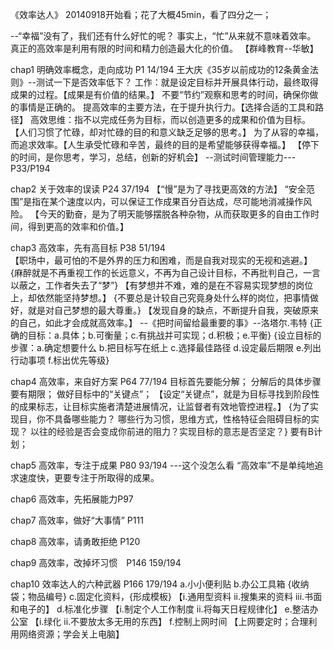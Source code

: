 《效率达人》 
20140918开始看；花了大概45min，看了四分之一；
 
--“幸福”没有了，我们还有什么好忙的呢？
事实上，“忙”从来就不意味着效率。
真正的高效率是利用有限的时间和精力创造最大化的价值。
【群峰教育--华敏】

chap1 明确效率概念，走向成功   P1    14/194
王大庆《35岁以前成功的12条黄金法则》--测试一下是否效率低下？
工作：就是设定目标并开展具体行动，最终取得成果的过程。【成果是有价值的结果。】
不要“节约”观察和思考的时间，确保你做的事情是正确的。
提高效率的主要方法，在于提升执行力。【选择合适的工具和路径】
高效思维：指不以完成任务为目标，而以创造更多的成果和价值为目标。
【人们习惯了忙碌，却对忙碌的目的和意义缺乏足够的思考。】
为了从容的幸福，而追求效率。【人生承受忙碌和辛苦，最终的目的是希望能够获得幸福。】
【停下的时间，是你思考，学习，总结，创新的好机会】
--测试时间管理能力---P33/P194

chap2 关于效率的误读 P24    37/194
【“慢”是为了寻找更高效的方法】
“安全范围”是指在某个速度以内，可以保证工作成果百分百达成，尽可能地消减操作风险。
【今天的勤奋，是为了明天能够摆脱各种杂物，从而获取更多的自由工作时间，得到更高的效率和价值。】

chap3 高效率，先有高目标 P38   51/194  
【职场中，最可怕的不是外界的压力和困难，而是自我对现实的无视和逃避。】
{麻醉就是不再重视工作的长远意义，不再为自己设计目标，不再批判自己，一言以蔽之，工作者失去了“梦”}
【有梦想并不难，难的是在不容易实现梦想的岗位上，却依然能坚持梦想。】
{不要总是计较自己究竟身处什么样的岗位，把事情做好，就是对自己梦想的最大尊重。}
【发现自身的缺点，不断提升自我，突破原来的自己，如此才会成就高效率。】
--《把时间留给最重要的事》--洛塔尔.韦特
{正确的目标：a.具体；b.可衡量；c.有挑战并可实现；d.积极；e.平衡}
{设立目标的步骤：a.确定想要什么 b.把目标写在纸上 c.选择最佳路径 d.设定最后期限 e.列出行动事项 f.标出优先等级}

chap4 高效率，来自好方案 P64    77/194
目标首先要能分解；
分解后的具体步骤要有期限；
做好目标中的“关键点”；
【设定“关键点”，就是为目标寻找到阶段性的成果标志，让目标实施者清楚进展情况，让监督者有效地管控进程。】
{为了实现目，你不具备哪些能力？
哪些行为习惯，思维方式，性格特征会阻碍目标的实现？
以往的经验是否会变成你前进的阻力？实现目标的意志是否坚定？}
要有B计划；

chap5 高效率，专注于成果 P80  93/194  ---这个没怎么看
“高效率”不是单纯地追求速度快，更要专注于所取得的成果。

chap6 高效率，先拓展能力P97

chap7 高效率，做好“大事情”  P111

chap8 高效率，请勇敢拒绝  P120

chap9 高效率，改掉坏习惯　P146    159/194
 


chap10 效率达人的六种武器  P166   179/194
a.小小便利贴
b.办公工具箱  {收纳袋；物品编号}
c.固定化资料，{形成模板}    【i.通用型资料  ii.搜集来的资料 iii.书面和电子的】
d.标准化步骤    【i.制定个人工作制度 ii.将每天日程规律化】
e.整洁办公室    【i.绿化  ii.不要放太多无用的东西】
f.控制上网时间  【上网要定时；合理利用网络资源；学会关上电脑】